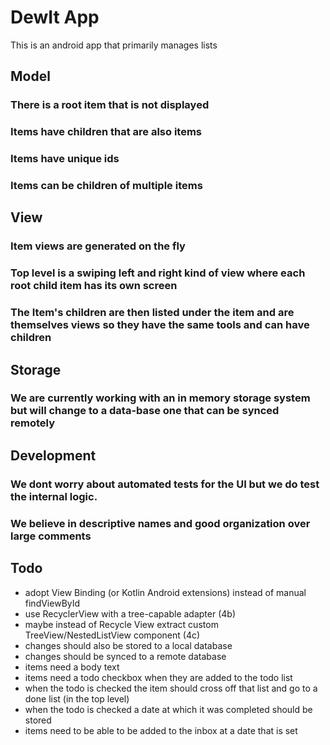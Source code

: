# DewIt App
This is an android app that primarily manages lists
## Model
### There is a root item that is not displayed
### Items have children that are also items
### Items have unique ids
### Items can be children of multiple items
## View
### Item views are generated on the fly
### Top level is a swiping left and right kind of view where each root child item has its own screen
### The Item's children are then listed under the item and are themselves views so they have the same tools and can have children
## Storage
### We are currently working with an in memory storage system but will change to a data-base one that can be synced remotely
## Development
### We dont worry about automated tests for the UI but we do test the internal logic.
### We believe in descriptive names and good organization over large comments

## Todo
- adopt View Binding (or Kotlin Android extensions) instead of manual findViewById
- use RecyclerView with a tree-capable adapter (4b)
- maybe instead of Recycle View extract custom TreeView/NestedListView component (4c)
- changes should also be stored to a local database
- changes should be synced to a remote database
- items need a body text
- items need a todo checkbox when they are added to the todo list
- when the todo is checked the item should cross off that list and go to a done list (in the top level)
- when the todo is checked a date at which it was completed should be stored
- items need to be able to be added to the inbox at a date that is set
